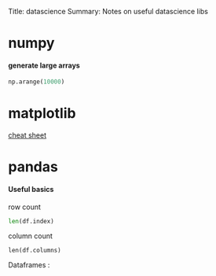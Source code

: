 Title: datascience
Summary: Notes on useful datascience libs

# numpy

#### **generate large arrays**

```python
np.arange(10000)
```

# matplotlib

[cheat sheet](https://www.cheatography.com/gabriellerab/cheat-sheets/matplotlib-pyplot/)

# pandas

#### Useful basics 

row count
```python 
len(df.index)
```

column count
```
len(df.columns)
```

Dataframes :



